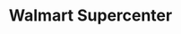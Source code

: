---
title: "Walmart Supercenter"
url: /virginia-beach/walmart-supercenter-upton-drive/
shop: supermarket
---